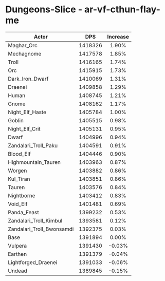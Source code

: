 # Dungeons-Slice - ar-vf-cthun-flay-me
| Actor | DPS | Increase |
|---|:---:|:---:|
|Maghar_Orc|1418326|1.90%|
|Mechagnome|1417578|1.85%|
|Troll|1416165|1.74%|
|Orc|1415915|1.73%|
|Dark_Iron_Dwarf|1410069|1.31%|
|Draenei|1409858|1.29%|
|Human|1408745|1.21%|
|Gnome|1408162|1.17%|
|Night_Elf_Haste|1405784|1.00%|
|Goblin|1405515|0.98%|
|Night_Elf_Crit|1405131|0.95%|
|Dwarf|1404996|0.94%|
|Zandalari_Troll_Paku|1404591|0.91%|
|Blood_Elf|1404446|0.90%|
|Highmountain_Tauren|1403963|0.87%|
|Worgen|1403882|0.86%|
|Kul_Tiran|1403851|0.86%|
|Tauren|1403576|0.84%|
|Nightborne|1403412|0.83%|
|Void_Elf|1401481|0.69%|
|Panda_Feast|1399232|0.53%|
|Zandalari_Troll_Kimbul|1393581|0.12%|
|Zandalari_Troll_Bwonsamdi|1392375|0.03%|
|Base|1391894|0.00%|
|Vulpera|1391430|-0.03%|
|Earthen|1391379|-0.04%|
|Lightforged_Draenei|1391033|-0.06%|
|Undead|1389845|-0.15%|
